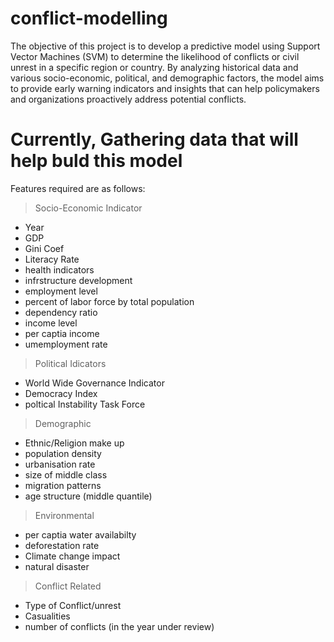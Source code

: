 # conflict-modelling
The objective of this project is to develop a predictive model using Support Vector Machines (SVM) to determine the likelihood of conflicts or civil unrest in a specific region or country. By analyzing historical data and various socio-economic, political, and demographic factors, the model aims to provide early warning indicators and insights that can help policymakers and organizations proactively address potential conflicts.
# Currently, Gathering data that will help buld this model
Features required are as follows:
> Socio-Economic Indicator
* Year
* GDP
* Gini Coef
* Literacy Rate
* health indicators
* infrstructure development
* employment level
* percent of labor force by total population
* dependency ratio
* income level
* per captia income
* umemployment rate

> Political Idicators
* World Wide Governance Indicator
* Democracy Index
* poltical Instability Task Force

> Demographic
* Ethnic/Religion make up
* population density
* urbanisation rate
* size of middle class 
* migration patterns
* age structure (middle quantile)

> Environmental
* per captia water availabilty
* deforestation rate
* Climate change impact
* natural disaster

> Conflict Related
* Type of Conflict/unrest
* Casualities
* number of conflicts (in the year under review)

